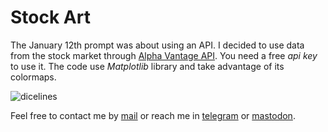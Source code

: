 # Stock Art

The January 12th prompt was about using an API. I decided to use data from the stock market through
[Alpha Vantage API](https://www.alphavantage.co/). You need a free *api key* to use it. The code use
*Matplotlib* library and take advantage of its colormaps.  

![dicelines](https://gitlab.com/rodrigovalla/genuary2021/-/raw/master/assets/img/stockart.jpg)

Feel free to contact me by [mail](mailto:rodrigovalla@protonmail.ch) or reach me in
[telegram](https://t.me/rvalla) or [mastodon](https://fosstodon.org/@rvalla).
